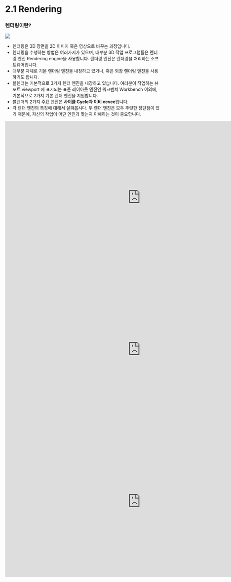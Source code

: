 # 2.1 Rendering 
### 렌더링이란? 
<image src="https://github.com/onmind/ob/blob/main/Image/2.Rendering_sample.jpeg?raw=true" with="400" hight="200">

-  렌더링은 3D 장면을 2D 이미지 혹은 영상으로 바꾸는 과정입니다. 
- 렌더링을 수행하는 방법은 여러가지가 있으며, 대부분 3D 작업 프로그램들은 렌더링 엔진 Rendering engine을 사용합니다. 렌더링 엔진은 렌더링을 처리하는 소프트웨어입니다. 
-  대부분 자체로 기본 렌더링 엔진을 내장하고 있거나, 혹은 외장 렌더링 엔진을 사용하기도 합니다. 
- 블렌더는 기본적으로 3가지 렌더 엔진을 내장하고 있습니다. 여러분이 작업하는 뷰포트 viewport 에 표시되는 표준 레이아웃 엔진인 워크벤치 Workbench 이외에, 기본적으로 2가지 기본 렌더 엔진을 지원합니다. 
- 블렌더의 2가지 주요 엔진은 **사이클 Cycle과 이비 eevee**입니다. 
- 각 렌더 엔진의 특징에 대해서 살펴봅시다. 두 렌더 엔진은 모두 뚜렷한 장단점이 있기 때문에, 자신의 작업이 어떤 엔진과 맞는지 이해하는 것이 중요합니다. 
<iframe width="876" height="493" src="https://www.youtube.com/embed/9dV_eMvJOOY" title="YouTube video player" frameborder="0" allow="accelerometer; autoplay; clipboard-write; encrypted-media; gyroscope; picture-in-picture" allowfullscreen></iframe>
<iframe width="876" height="493" src="https://www.youtube.com/embed/ov7o4YcrjfY" title="YouTube video player" frameborder="0" allow="accelerometer; autoplay; clipboard-write; encrypted-media; gyroscope; picture-in-picture" allowfullscreen></iframe>
<iframe width="876" height="493" src="https://www.youtube.com/embed/tN4yrZZz8po" title="YouTube video player" frameborder="0" allow="accelerometer; autoplay; clipboard-write; encrypted-media; gyroscope; picture-in-picture" allowfullscreen></iframe>
